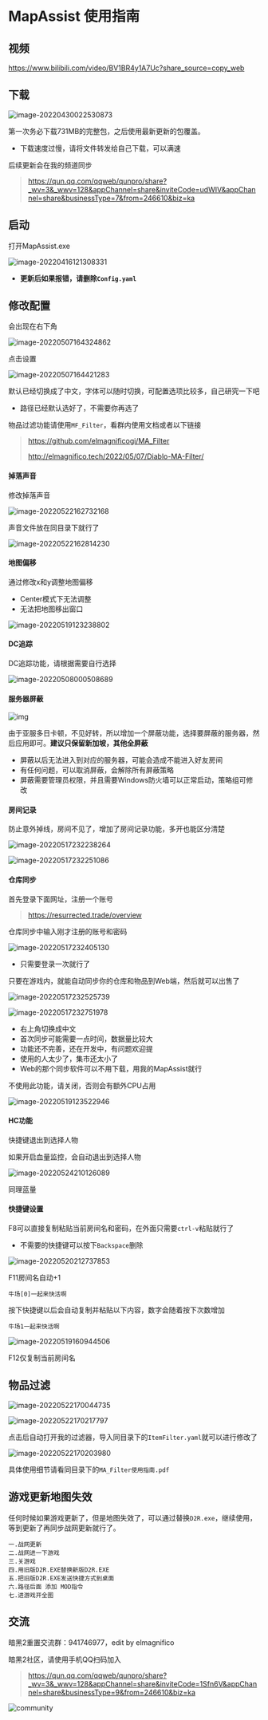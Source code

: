 # MapAssist 使用指南



## 视频

https://www.bilibili.com/video/BV1BR4y1A7Uc?share_source=copy_web



## 下载

![image-20220430022530873](http://img.elmagnifico.tech:9514/static/upload/elmagnifico/202204300225954.png)

第一次务必下载731MB的完整包，之后使用最新更新的包覆盖。

-  下载速度过慢，请将文件转发给自己下载，可以满速



后续更新会在我的频道同步

> https://qun.qq.com/qqweb/qunpro/share?_wv=3&_wwv=128&appChannel=share&inviteCode=udWIV&appChannel=share&businessType=7&from=246610&biz=ka



## 启动

打开MapAssist.exe

![image-20220416121308331](http://img.elmagnifico.tech:9514/static/upload/elmagnifico/202204161213461.png)

- **更新后如果报错，请删除`Config.yaml`**



## 修改配置

会出现在右下角

![image-20220507164324862](http://img.elmagnifico.tech:9514/static/upload/elmagnifico/202205071643898.png)

点击设置

![image-20220507164421283](http://img.elmagnifico.tech:9514/static/upload/elmagnifico/202205071644319.png)



默认已经切换成了中文，字体可以随时切换，可配置选项比较多，自己研究一下吧

- 路径已经默认选好了，不需要你再选了



物品过滤功能请使用`MF_Filter`，看群内使用文档或者以下链接

>https://github.com/elmagnificogi/MA_Filter
>
>http://elmagnifico.tech/2022/05/07/Diablo-MA-Filter/



#### 掉落声音

修改掉落声音

![image-20220522162732168](http://img.elmagnifico.tech:9514/static/upload/elmagnifico/202205221627263.png)

声音文件放在同目录下就行了

![image-20220522162814230](http://img.elmagnifico.tech:9514/static/upload/elmagnifico/202205221628263.png)



#### 地图偏移

通过修改x和y调整地图偏移

- Center模式下无法调整
- 无法把地图移出窗口

![image-20220519123238802](http://img.elmagnifico.tech:9514/static/upload/elmagnifico/202205191232838.png)



#### DC追踪

DC追踪功能，请根据需要自行选择

![image-20220508000508689](http://img.elmagnifico.tech:9514/static/upload/elmagnifico/202205080005823.png)



#### 服务器屏蔽

![img](http://img.elmagnifico.tech:9514/static/upload/elmagnifico/202205172332003.png)

由于亚服多日卡顿，不见好转，所以增加一个屏蔽功能，选择要屏蔽的服务器，然后应用即可。**建议只保留新加坡，其他全屏蔽**

- 屏蔽以后无法进入到对应的服务器，可能会造成不能进入好友房间
- 有任何问题，可以取消屏蔽，会解除所有屏蔽策略
- 屏蔽需要管理员权限，并且需要Windows防火墙可以正常启动，策略组可修改



#### 房间记录

防止意外掉线，房间不见了，增加了房间记录功能，多开也能区分清楚

![image-20220517232238264](http://img.elmagnifico.tech:9514/static/upload/elmagnifico/202205172322359.png)

![image-20220517232251086](http://img.elmagnifico.tech:9514/static/upload/elmagnifico/202205172322122.png)



#### 仓库同步

首先登录下面网址，注册一个账号

> https://resurrected.trade/overview

仓库同步中输入刚才注册的账号和密码

![image-20220517232405130](http://img.elmagnifico.tech:9514/static/upload/elmagnifico/202205172324173.png)

- 只需要登录一次就行了

只要在游戏内，就能自动同步你的仓库和物品到Web端，然后就可以出售了

![image-20220517232525739](http://img.elmagnifico.tech:9514/static/upload/elmagnifico/202205172325921.png)

![image-20220517232751978](http://img.elmagnifico.tech:9514/static/upload/elmagnifico/202205172327180.png)

- 右上角切换成中文
- 首次同步可能需要一点时间，数据量比较大
- 功能还不完善，还在开发中，有问题欢迎提
- 使用的人太少了，集市还太小了
- Web的那个同步软件可以不用下载，用我的MapAssist就行

不使用此功能，请关闭，否则会有额外CPU占用

![image-20220519123522946](http://img.elmagnifico.tech:9514/static/upload/elmagnifico/202205191235982.png)



#### HC功能

快捷键退出到选择人物

如果开启血量监控，会自动退出到选择人物

![image-20220524210126089](http://img.elmagnifico.tech:9514/static/upload/elmagnifico/202205242101175.png)

同理蓝量

#### 快捷键设置

F8可以直接复制粘贴当前房间名和密码，在外面只需要`ctrl-v`粘贴就行了

- 不需要的快捷键可以按下`Backspace`删除

![image-20220520212737853](http://img.elmagnifico.tech:9514/static/upload/elmagnifico/202205202127949.png)

F11房间名自动+1

```
牛场[0]一起来快活啊
```

按下快捷键以后会自动复制并粘贴以下内容，数字会随着按下次数增加

```
牛场1一起来快活啊
```

![image-20220519160944506](http://img.elmagnifico.tech:9514/static/upload/elmagnifico/202205191609558.png)

F12仅复制当前房间名



## 物品过滤

![image-20220522170044735](http://img.elmagnifico.tech:9514/static/upload/elmagnifico/202205221700766.png)

![image-20220522170217797](http://img.elmagnifico.tech:9514/static/upload/elmagnifico/202205221702843.png)

点击后自动打开我的过滤器，导入同目录下的`ItemFilter.yaml`就可以进行修改了

![image-20220522170203980](http://img.elmagnifico.tech:9514/static/upload/elmagnifico/202205221702010.png)

具体使用细节请看同目录下的`MA_Filter使用指南.pdf`



## 游戏更新地图失效

任何时候如果游戏更新了，但是地图失效了，可以通过替换`D2R.exe`，继续使用，等到更新了再同步战网更新就行了。

```
一.战网更新
二.战网进一下游戏
三.关游戏
四.用旧版D2R.EXE替换新版D2R.EXE
五.把旧版D2R.EXE发送快捷方式到桌面
六.路径后面 添加 MOD指令
七.进游戏开全图
```



## 交流

暗黑2重置交流群：941746977，edit by elmagnifico

暗黑2社区，请使用手机QQ扫码加入

> https://qun.qq.com/qqweb/qunpro/share?_wv=3&_wwv=128&appChannel=share&inviteCode=1Sfn6V&appChannel=share&businessType=9&from=246610&biz=ka

![community](http://img.elmagnifico.tech:9514/static/upload/elmagnifico/202205151608035.png)
